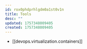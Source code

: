 ```yaml
---
id: rox0phdprhlgdm0a1st0v1n
title: Tools
desc: ""
updated: 1757348009405
created: 1757348009405
---
```


- [[devops.virtualization.containers]]
